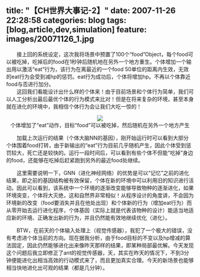 title: "【CH世界大事记-2】"
date: 2007-11-26 22:28:58
categories: blog
tags: [blog,article,dev,simulation]
feature: images/20071126_1.jpg
---    
　　接上回的系统设定，这次我将场景中预置了100个“food”Object，每个food可以被吃掉，吃掉后的food在1秒钟后随机地在另外一个地方重生。个体增加一个输出用以激活“eat”行为，该行为在离最近的一个food 50单位的距离内生效，无效的eat行为会受到减hp的惩罚。eat行为成功后，个体将增加hp。不再以个体靠近food与否进行加分。  
　　这回我们看能设计出什么样的个体来！由于目前场景和个体行为简单，我们可以人工分析出最后最优个体的行为模式来比对！但是在将来复杂的环境，甚至本身就在进化的环境中，我相信个体行为会让我们大吃一惊的！  
<!--more-->
<div style="text-align:center;"><img src="/images/20071126_1.jpg" style="vertical-align:middle;"/></div>
<div style="text-align:center;">个体增加了“eat”动作，目标“food”可以被吃掉，然后随机在另外一个地方产生</div>  
  
　　加载上次运行的结果（个体大脑NN的基因），刚开始运行时可以看到大部分个体围着food打转，由于新输出的“eat”行为目前几乎随机产生，因此个体受到惩罚较大，死亡还是较快的。运行一段时间后，可以看到有些个体不但能“吃掉”身边的food，还能够在吃掉后赶紧跑到另外的最近food处继续。  
  
　　这里需要说明一下，GNN（进化神经网络）的优势是可以“记忆”之前的进化结果，即之前的基因结构被有效保留，个体在新的环境中可以利用旧的知识进行活动。因此可以看到，该系统中一个环境的逐渐改变能够导致物种的逐渐进化，如果环境突变，个体将大灭绝，这和自然界非常相似！从程序设计的角度讲，不会因为环境新的改变（food要消失并且在他处出现）和个体新的行为（增加eat行为）而从零开始去运行进化程序，个体基因（实际上就是代表该物种的设计）能适当地适应新的环境、正确发出新的行为，并且仍然能有效地继续优化（进化）。  
  
　　BTW，在前天的个体输入处理上（视觉传感器），我犯了一个极大的错误，没有考虑进个体当前的方向。现在据我分析，由于food目标的不变以及hp增减的算法固定，因此仍然能够进化出来像昨天那样的结果，即某种局部最优解。今天发现这个问题后我立即修正了ant的视觉传感器，天，其实在昨天的情况下，不到3分钟便能进化出相当高效的行动模式来了，而且更加真实合理。今天的新场景也能够相当快地进化出可观的结果（都是几分钟）。